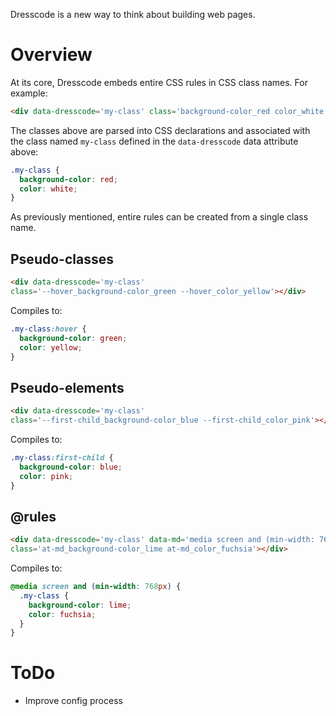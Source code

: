 Dresscode is a new way to think about building web pages.

# Overview

At its core, Dresscode embeds entire CSS rules in CSS class names. For example:

```html
<div data-dresscode='my-class' class='background-color_red color_white'></div>
```

The classes above are parsed into CSS declarations and associated with the
class named `my-class` defined in the `data-dresscode` data attribute above:

```css
.my-class {
  background-color: red;
  color: white;
}
```

As previously mentioned, entire rules can be created from a single class name.

## Pseudo-classes

```html
<div data-dresscode='my-class'
class='--hover_background-color_green --hover_color_yellow'></div>
```

Compiles to:

```css
.my-class:hover {
  background-color: green;
  color: yellow;
}
```

## Pseudo-elements

```html
<div data-dresscode='my-class'
class='--first-child_background-color_blue --first-child_color_pink'></div>
```

Compiles to:

```css
.my-class:first-child {
  background-color: blue;
  color: pink;
}
```

## @rules

```html
<div data-dresscode='my-class' data-md='media screen and (min-width: 768px)'
class='at-md_background-color_lime at-md_color_fuchsia'></div>
```

Compiles to:

```css
@media screen and (min-width: 768px) {
  .my-class {
    background-color: lime;
    color: fuchsia;
  }
}
```

# ToDo

* Improve config process

